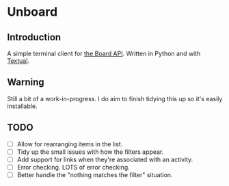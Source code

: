 # Unboard

## Introduction

A simple terminal client for [the Board API](https://www.boredapi.com/).
Written in Python and with [Textual](https://textual.textualize.io/).

## Warning

Still a bit of a work-in-progress. I do aim to finish tidying this up so
it's easily installable.

## TODO

- [ ] Allow for rearranging items in the list.
- [ ] Tidy up the small issues with how the filters appear.
- [ ] Add support for links when they're associated with an activity.
- [ ] Error checking. LOTS of error checking.
- [ ] Better handle the "nothing matches the filter" situation.

[//]: # (README.md ends here)
